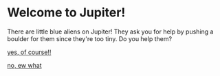 # Welcome to Jupiter!

There are little blue aliens on Jupiter! They ask you for help by pushing a boulder for them since they're too tiny. Do you help them?

[yes, of course!!](../Mars/survived.md)

[no, ew what](died.md)
